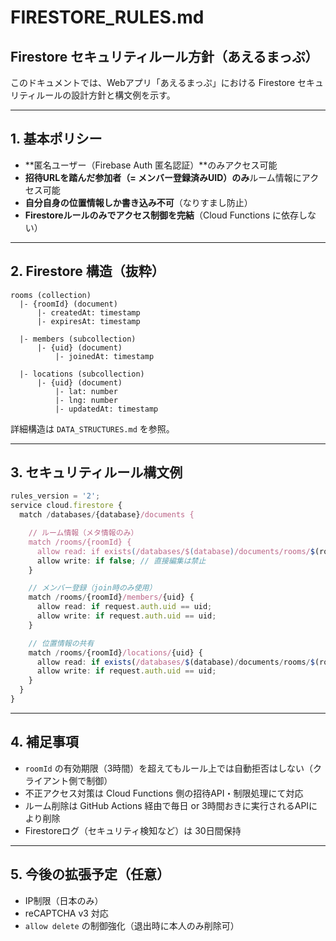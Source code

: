 # FIRESTORE\_RULES.md

## Firestore セキュリティルール方針（あえるまっぷ）

このドキュメントでは、Webアプリ「あえるまっぷ」における Firestore セキュリティルールの設計方針と構文例を示す。

---

## 1. 基本ポリシー

* \*\*匿名ユーザー（Firebase Auth 匿名認証）\*\*のみアクセス可能
* **招待URLを踏んだ参加者（= メンバー登録済みUID）のみ**ルーム情報にアクセス可能
* **自分自身の位置情報しか書き込み不可**（なりすまし防止）
* **Firestoreルールのみでアクセス制御を完結**（Cloud Functions に依存しない）

---

## 2. Firestore 構造（抜粋）

```
rooms (collection)
  |- {roomId} (document)
      |- createdAt: timestamp
      |- expiresAt: timestamp

  |- members (subcollection)
      |- {uid} (document)
          |- joinedAt: timestamp

  |- locations (subcollection)
      |- {uid} (document)
          |- lat: number
          |- lng: number
          |- updatedAt: timestamp
```

詳細構造は `DATA_STRUCTURES.md` を参照。

---

## 3. セキュリティルール構文例

```ts
rules_version = '2';
service cloud.firestore {
  match /databases/{database}/documents {

    // ルーム情報（メタ情報のみ）
    match /rooms/{roomId} {
      allow read: if exists(/databases/$(database)/documents/rooms/$(roomId)/members/$(request.auth.uid));
      allow write: if false; // 直接編集は禁止
    }

    // メンバー登録（join時のみ使用）
    match /rooms/{roomId}/members/{uid} {
      allow read: if request.auth.uid == uid;
      allow write: if request.auth.uid == uid;
    }

    // 位置情報の共有
    match /rooms/{roomId}/locations/{uid} {
      allow read: if exists(/databases/$(database)/documents/rooms/$(roomId)/members/$(request.auth.uid));
      allow write: if request.auth.uid == uid;
    }
  }
}
```

---

## 4. 補足事項

* `roomId` の有効期限（3時間）を超えてもルール上では自動拒否はしない（クライアント側で制御）
* 不正アクセス対策は Cloud Functions 側の招待API・制限処理にて対応
* ルーム削除は GitHub Actions 経由で毎日 or 3時間おきに実行されるAPIにより削除
* Firestoreログ（セキュリティ検知など）は 30日間保持

---

## 5. 今後の拡張予定（任意）

* IP制限（日本のみ）
* reCAPTCHA v3 対応
* `allow delete` の制御強化（退出時に本人のみ削除可）
